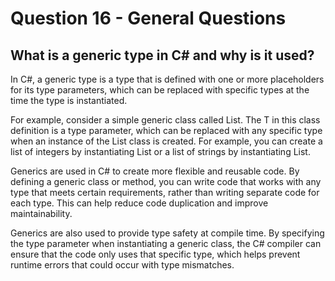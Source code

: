 # Question 16 - General Questions

## What is a generic type in C# and why is it used?

In C#, a generic type is a type that is defined with one or more placeholders for its type parameters, which can be replaced with specific types at the time the type is instantiated.

For example, consider a simple generic class called List<T>. The T in this class definition is a type parameter, which can be replaced with any specific type when an instance of the List<T> class is created. For example, you can create a list of integers by instantiating List<int> or a list of strings by instantiating List<string>.

Generics are used in C# to create more flexible and reusable code. By defining a generic class or method, you can write code that works with any type that meets certain requirements, rather than writing separate code for each type. This can help reduce code duplication and improve maintainability.

Generics are also used to provide type safety at compile time. By specifying the type parameter when instantiating a generic class, the C# compiler can ensure that the code only uses that specific type, which helps prevent runtime errors that could occur with type mismatches.